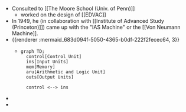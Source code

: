 - Consulted to [[The Moore School (Univ. of Penn)]]
	- worked on the design of [[EDVAC]]
- In 1949, he (in collaboration with [[Institute of Advanced Study (Princeton)]]) came up with the "IAS Machine" or the [[Von Neumann Machine]].
- {{renderer :mermaid_683d094f-5050-4365-b0df-222f2fecec64, 3}}
	- ```mermaid
	  graph TD;
	    control[Control Unit]
	    ins[Input Units]
	    mem[Memory]
	    aru[Arithmetic and Logic Unit]
	    outs[Output Units]
	    
	    control <--> ins
	  
	  ```
-
-